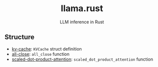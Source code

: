 <div align="center">

# llama.rust   
LLM inference in Rust

</div>

## Structure

- [kv-cache](./kv-cache): `KVCache` struct definition
- [all-close](./all-close): `all_close` function
- [scaled-dot-product-attention](./scaled-dot-product-attention): `scaled_dot_product_attention` function
